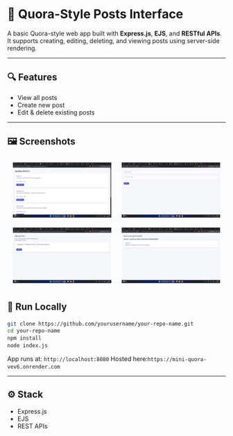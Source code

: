# 📝 Quora-Style Posts Interface

A basic Quora-style web app built with **Express.js**, **EJS**, and **RESTful APIs**.  
It supports creating, editing, deleting, and viewing posts using server-side rendering.

---

## 🔍 Features

- View all posts
- Create new post
- Edit & delete existing posts

---

## 🖼️ Screenshots

<p align="center">
  <img src="./assets/Home.png" width="45%" style="margin:10px;" />
  <img src="./assets/New_Post.png" width="45%" style="margin:10px;" />
  <br>
  <img src="./assets/Edit.png" width="45%" style="margin:10px;" />
  <img src="./assets/See_in_detail.png" width="45%" style="margin:10px;" />
</p>

## 🚀 Run Locally

```bash
git clone https://github.com/yourusername/your-repo-name.git
cd your-repo-name
npm install
node index.js
```

App runs at: `http://localhost:8080`
Hosted here:`https://mini-quora-vev6.onrender.com`

---

## ⚙️ Stack

- Express.js
- EJS
- REST APIs
